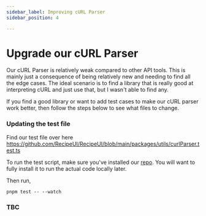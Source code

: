 ```yaml
---
sidebar_label: Improving cURL Parser
sidebar_position: 4

---
```


# Upgrade our cURL Parser

Our cURL Parser is relatively weak compared to other API tools. This is mainly just a consequence of being relatively new and needing to find all the edge cases. The ideal scenario is to find a library that is really good at interpreting cURL and just use that, but I wasn't able to find any.

If you find a good library or want to add test cases to make our cURL parser work better, then follow the steps below to see what files to change.

### Updating the test file

Find our test file over here https://github.com/RecipeUI/RecipeUI/blob/main/packages/utils/curlParser.test.ts

To run the test script, make sure you've installed our [repo](setup). You will want to fully install it to run the actual code locally later.

Then run,
```
pnpm test -- --watch
```

### TBC
